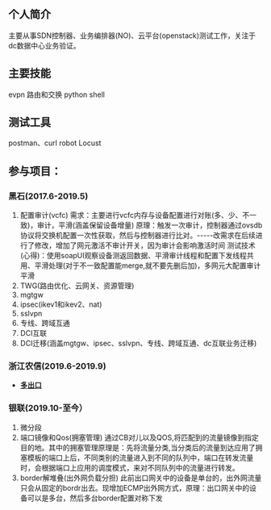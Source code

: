## 个人简介
主要从事SDN控制器、业务编排器(NO)、云平台(openstack)测试工作，关注于dc数据中心业务验证。

## 主要技能
evpn
路由和交换
python
shell

## 测试工具
postman、curl
robot
Locust

## 参与项目：
### 黑石(2017.6-2019.5)
   1) 配置审计(vcfc)
      需求：主要进行vcfc内存与设备配置进行对账(多、少、不一致)，审计，平滑(涵盖保留设备增量)
      原理：触发一次审计，控制器通过ovsdb协议将交换机配置一次性获取，然后与控制器进行比对。-----改需求在后续进行了修改，增加了网元激活不审计开关，因为审计会影响激活时间
      测试技术(心得)：使用soapUI观察设备测返回数据、平滑审计线程和配置下发线程共用、平滑处理(对于不一致配置能merge,就不要先删后加)，多网元大配置审计平滑
   2) TWG(路由优化、云网关、资源管理)
   3) mgtgw
   4) ipsec(ikev1和ikev2、nat)
   5) sslvpn
   6) 专线、跨域互通
   6) DCI互联
   7) DCI迁移(涵盖mgtgw、ipsec、sslvpn、专线、跨域互通、dc互联业务迁移)
### 浙江农信(2019.6-2019.9)
* **[多出口](/多出口.md)**
### 银联(2019.10-至今）
   1) 微分段
   2) 端口镜像和Qos(拥塞管理)
   通过CB对儿以及QOS,将匹配到的流量镜像到指定目的地。其中的拥塞管理原理是：先将流量分类,当分类后的流量到达应用了拥塞模板的端口上后，不同类别的流量进入到不同的队列中，端口在转发流量时，会根据端口上应用的调度模式，来对不同队列中的流量进行转发。
   3) border解堆叠(出外网负载分担)
   此前出口网关中的设备是单台的，出外网流量只会从固定的bordr出去。现增加ECMP出外网方式，原理：出口网关中的设备可以是多台，然后多台border配置对称下发
